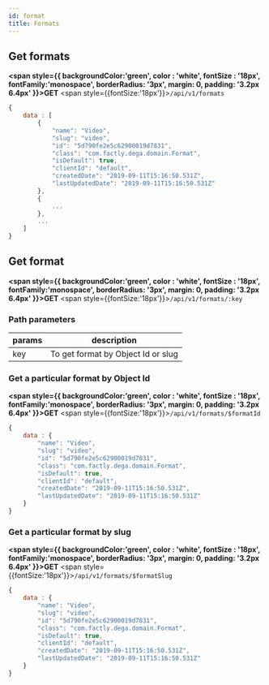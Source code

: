 ```yaml
---
id: format
title: Formats
---
```

## Get formats

**<span style={{
     backgroundColor:'green', 
     color : 'white', 
     fontSize : '18px',
     fontFamily:'monospace',
     borderRadius: '3px',
     margin: 0,
     padding: '3.2px 6.4px'
     }}>GET</span>**  <span style={{fontSize:'18px'}}>`/api/v1/formats`</span>

```js
{
    data : [
        {
            "name": "Video",
            "slug": "video",
            "id": "5d790fe2e5c62900019d7831",
            "class": "com.factly.dega.domain.Format",
            "isDefault": true,
            "clientId": "default",
            "createdDate": "2019-09-11T15:16:50.531Z",
            "lastUpdatedDate": "2019-09-11T15:16:50.531Z"
        },
        {
            ...
        },
        ...
    ]
}
```

## Get format

**<span style={{
     backgroundColor:'green', 
     color : 'white', 
     fontSize : '18px',
     fontFamily:'monospace',
     borderRadius: '3px',
     margin: 0,
     padding: '3.2px 6.4px'
     }}>GET</span>**  <span style={{fontSize:'18px'}}>`/api/v1/formats/:key`</span>

### Path parameters

**params**|**description**
-----|-----
key |  To get format by Object Id or slug

### Get a particular format by Object Id
**<span style={{
     backgroundColor:'green', 
     color : 'white', 
     fontSize : '18px',
     fontFamily:'monospace',
     borderRadius: '3px',
     margin: 0,
     padding: '3.2px 6.4px'
     }}>GET</span>**  <span style={{fontSize:'18px'}}>`/api/v1/formats/$formatId`</span>

```js
{
    data : {
        "name": "Video",
        "slug": "video",
        "id": "5d790fe2e5c62900019d7831",
        "class": "com.factly.dega.domain.Format",
        "isDefault": true,
        "clientId": "default",
        "createdDate": "2019-09-11T15:16:50.531Z",
        "lastUpdatedDate": "2019-09-11T15:16:50.531Z"
    }
}
```

### Get a particular format by slug
**<span style={{
     backgroundColor:'green', 
     color : 'white', 
     fontSize : '18px',
     fontFamily:'monospace',
     borderRadius: '3px',
     margin: 0,
     padding: '3.2px 6.4px'
     }}>GET</span>**  <span style={{fontSize:'18px'}}>`/api/v1/formats/$formatSlug` </span>

```js
{
    data : {
        "name": "Video",
        "slug": "video",
        "id": "5d790fe2e5c62900019d7831",
        "class": "com.factly.dega.domain.Format",
        "isDefault": true,
        "clientId": "default",
        "createdDate": "2019-09-11T15:16:50.531Z",
        "lastUpdatedDate": "2019-09-11T15:16:50.531Z"
    }
}
```